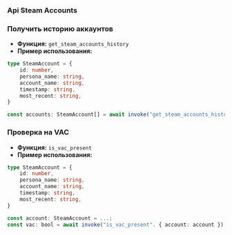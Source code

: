 ### Api Steam Accounts

### Получить историю аккаунтов
- **Функция:** `get_steam_accounts_history`
- **Пример использования:**
```ts
type SteamAccount = {
    id: number,
    persona_name: string,
    account_name: string,
    timestamp: string,
    most_recent: string,
}

const accounts: SteamAccount[] = await invoke("get_steam_accounts_history");
```

### Проверка на VAC
- **Функция:** `is_vac_present`
- **Пример использования:**
```ts
type SteamAccount = {
    id: number,
    persona_name: string,
    account_name: string,
    timestamp: string,
    most_recent: string,
}

const account: SteamAccount = ...;
const vac: bool = await invoke("is_vac_present". { account: account });
```